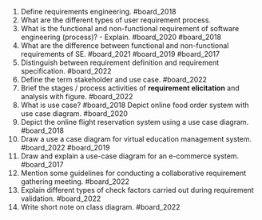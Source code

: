 1. Define requirements engineering. #board_2018 
2. What are the different types of user requirement process.
3. What is the functional and non-functional requirement of software engineering (process)? - Explain. #board_2020 #board_2018 
4. What are the difference between functional and non-functional requirements of SE. #board_2021 #board_2019 #board_2017 
5. Distinguish between requirement definition and requirement specification. #board_2022 
6. Define the term stakeholder and use case. #board_2022 
7. Brief the stages / process activities of **requirement elicitation** and analysis with figure. #board_2022 
8. What is use case? #board_2018  Depict online food order system with use case diagram. #board_2020 
9. Depict the online flight reservation system using a use case diagram. #board_2018 
10. Draw a use a case diagram for virtual education management system. #board_2022 #board_2019 
11. Draw and explain a use-case diagram for an e-commerce system. #board_2017 
12. Mention some guidelines for conducting a collaborative requirement gathering meeting. #board_2022 
13. Explain different types of check factors carried out during requirement validation. #board_2022 
14. Write short note on class diagram. #board_2022 